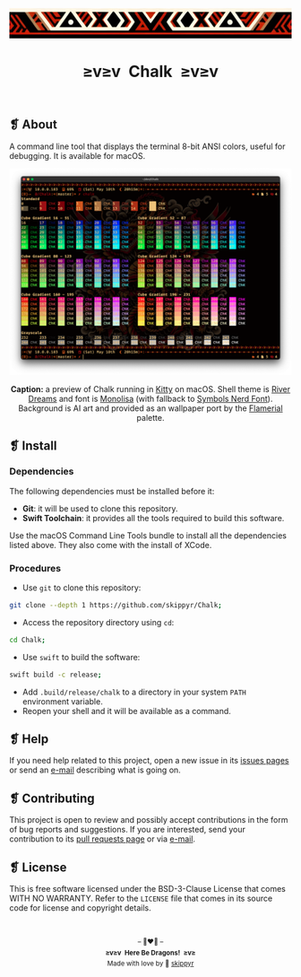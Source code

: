 <p align="center">
  <img alt="" src="assets/ornament.png" width="1020" />
</p>
<h1 align="center">≥v≥v&ensp;Chalk&ensp;≥v≥v</h1>
<p align="center">
  <img alt="" src="https://img.shields.io/github/license/skippyr/Chalk?style=plastic&label=%E2%89%A5%20license&labelColor=%2324130e&color=%23b8150d" />
  &nbsp;
  <img alt="" src="https://img.shields.io/github/v/tag/skippyr/Chalk?style=plastic&label=%E2%89%A5%20tag&labelColor=%2324130e&color=%23b8150d" />
  &nbsp;
  <img alt="" src="https://img.shields.io/github/commit-activity/t/skippyr/Chalk?style=plastic&label=%E2%89%A5%20commits&labelColor=%2324130e&color=%23b8150d" />
  &nbsp;
  <img alt="" src="https://img.shields.io/github/stars/skippyr/Chalk?style=plastic&label=%E2%89%A5%20stars&labelColor=%2324130e&color=%23b8150d" />
</p>

## ❡ About
A command line tool that displays the terminal 8-bit ANSI colors, useful for debugging. It is available for macOS.

<p align="center">
  <img alt="" src="assets/preview.png" width="1020" />
</p>
<p align="center"><strong>Caption:</strong> a preview of Chalk running in <a href="https://github.com/kovidgoyal/kitty">Kitty</a> on macOS. Shell theme is <a href="https://github.com/skippyr/river_dreams">River Dreams</a> and font is <a href="https://www.monolisa.dev">Monolisa</a> (with fallback to <a href="https://github.com/ryanoasis/nerd-fonts">Symbols Nerd Font</a>). Background is AI art and provided as an wallpaper port by the <a href="https://github.com/skippyr/Chalk">Flamerial</a> palette.</p>

## ❡ Install
### Dependencies
The following dependencies must be installed before it:
- **Git**: it will be used to clone this repository.
- **Swift Toolchain**: it provides all the tools required to build this software.

Use the macOS Command Line Tools bundle to install all the dependencies listed above. They also come with the install of XCode.

### Procedures
- Use `git` to clone this repository:

```zsh
git clone --depth 1 https://github.com/skippyr/Chalk;
```

- Access the repository directory using `cd`:

```zsh
cd Chalk;
```

- Use `swift` to build the software:

```zsh
swift build -c release;
```

- Add `.build/release/chalk` to a directory in your system `PATH` environment variable.
- Reopen your shell and it will be available as a command.

## ❡ Help
If you need help related to this project, open a new issue in its [issues pages](https://github.com/skippyr/Chalk/issues) or send an [e-mail](mailto:skippyr.developer@icloud.com) describing what is going on.

## ❡ Contributing
This project is open to review and possibly accept contributions in the form of bug reports and suggestions. If you are interested, send your contribution to its [pull requests page](https://github.com/skippyr/Chalk/pulls) or via [e-mail](mailto:skippyr.developer@icloud.com).

## ❡ License
This is free software licensed under the BSD-3-Clause License that comes WITH NO WARRANTY. Refer to the `LICENSE` file that comes in its source code for license and copyright details.

&ensp;
<p align="center"><sup>– 🐉❤️‍🔥 –</br><strong>≥v≥v&ensp;Here Be Dragons!&ensp;≥v≥</strong><br/>Made with love by 🍒 <a href="https://github.com/skippyr">skippyr</a></sup></p>
